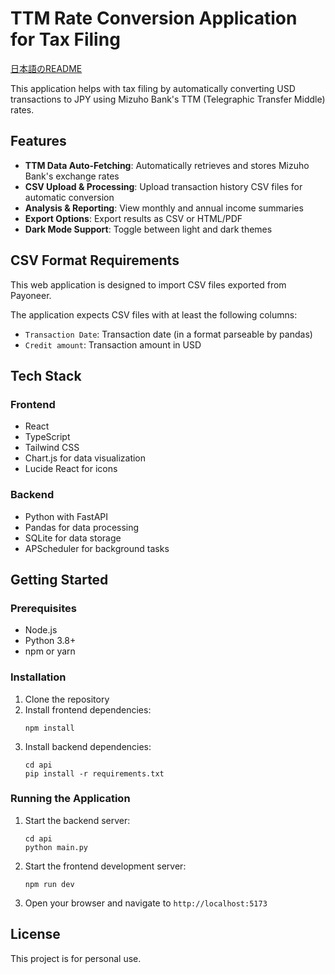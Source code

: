 # TTM Rate Conversion Application for Tax Filing

[日本語のREADME](README.ja.md)

This application helps with tax filing by automatically converting USD transactions to JPY using Mizuho Bank's TTM (Telegraphic Transfer Middle) rates.

## Features

- **TTM Data Auto-Fetching**: Automatically retrieves and stores Mizuho Bank's exchange rates
- **CSV Upload & Processing**: Upload transaction history CSV files for automatic conversion
- **Analysis & Reporting**: View monthly and annual income summaries
- **Export Options**: Export results as CSV or HTML/PDF
- **Dark Mode Support**: Toggle between light and dark themes

## CSV Format Requirements

This web application is designed to import CSV files exported from Payoneer.

The application expects CSV files with at least the following columns:
- `Transaction Date`: Transaction date (in a format parseable by pandas)
- `Credit amount`: Transaction amount in USD

## Tech Stack

### Frontend
- React
- TypeScript
- Tailwind CSS
- Chart.js for data visualization
- Lucide React for icons

### Backend
- Python with FastAPI
- Pandas for data processing
- SQLite for data storage
- APScheduler for background tasks

## Getting Started

### Prerequisites
- Node.js
- Python 3.8+
- npm or yarn

### Installation

1. Clone the repository
2. Install frontend dependencies:
   ```
   npm install
   ```
3. Install backend dependencies:
   ```
   cd api
   pip install -r requirements.txt
   ```

### Running the Application

1. Start the backend server:
   ```
   cd api
   python main.py
   ```

2. Start the frontend development server:
   ```
   npm run dev
   ```

3. Open your browser and navigate to `http://localhost:5173`

## License

This project is for personal use.